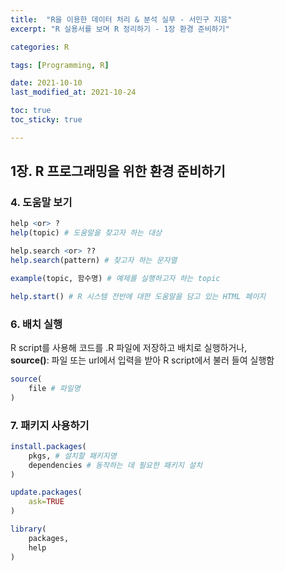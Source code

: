 ```yaml
---
title:  "R을 이용한 데이터 처리 & 분석 실무 - 서민구 지음"
excerpt: "R 실용서를 보며 R 정리하기 - 1장 환경 준비하기"

categories: R

tags: [Programming, R]

date: 2021-10-10
last_modified_at: 2021-10-24

toc: true
toc_sticky: true

---
```


## 1장. R 프로그래밍을 위한 환경 준비하기

### 4. 도움말 보기

```R
help <or> ?
help(topic) # 도움말을 찾고자 하는 대상 

help.search <or> ??
help.search(pattern) # 찾고자 하는 문자열

example(topic, 함수명) # 예제를 실행하고자 하는 topic

help.start() # R 시스템 전반에 대한 도움말을 담고 있는 HTML 페이지
```

### 6. 배치 실행

R script를 사용해 코드를 .R 파일에 저장하고 배치로 실행하거나,  
**source()**: 파일 또는 url에서 입력을 받아 R script에서 불러 들여 실행함

```R
source(
    file # 파일명
)
```  

### 7. 패키지 사용하기

```R
install.packages(
    pkgs, # 설치할 패키지명
    dependencies # 동작하는 데 필요한 패키지 설치
)

update.packages(
    ask=TRUE
)

library(
    packages,
    help
)
```
